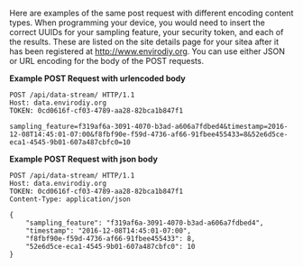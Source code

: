 Here are examples of the same post request with different encoding content types. When programming your device, you would need to insert the correct UUIDs for your sampling feature, your security token, and each of the results. These are listed on the site details page for your sitea after it has been registered at http://www.envirodiy.org. You can use either JSON or URL encoding for the body of the POST requests.

**Example POST Request with urlencoded body**

```
POST /api/data-stream/ HTTP/1.1
Host: data.envirodiy.org
TOKEN: 0cd0616f-cf03-4789-aa28-82bca1b847f1

sampling_feature=f319af6a-3091-4070-b3ad-a606a7fdbed4&timestamp=2016-12-08T14:45:01-07:00&f8fbf90e-f59d-4736-af66-91fbee455433=8&52e6d5ce-eca1-4545-9b01-607a487cbfc0=10
```


**Example POST Request with json body**

```
POST /api/data-stream/ HTTP/1.1
Host: data.envirodiy.org
TOKEN: 0cd0616f-cf03-4789-aa28-82bca1b847f1
Content-Type: application/json

{
	"sampling_feature": "f319af6a-3091-4070-b3ad-a606a7fdbed4",
	"timestamp": "2016-12-08T14:45:01-07:00",
	"f8fbf90e-f59d-4736-af66-91fbee455433": 8,
	"52e6d5ce-eca1-4545-9b01-607a487cbfc0": 10
}

```
